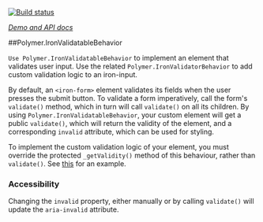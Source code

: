 
<!---

This README is automatically generated from the comments in these files:
iron-validatable-behavior.html

Edit those files, and our readme bot will duplicate them over here!
Edit this file, and the bot will squash your changes :)

The bot does some handling of markdown. Please file a bug if it does the wrong
thing! https://github.com/PolymerLabs/tedium/issues

-->

[![Build status](https://travis-ci.org/PolymerElements/iron-validatable-behavior.svg?branch=master)](https://travis-ci.org/PolymerElements/iron-validatable-behavior)

_[Demo and API docs](https://elements.polymer-project.org/elements/iron-validatable-behavior)_


##Polymer.IronValidatableBehavior

`Use Polymer.IronValidatableBehavior` to implement an element that validates user input.
Use the related `Polymer.IronValidatorBehavior` to add custom validation logic to an iron-input.

By default, an `<iron-form>` element validates its fields when the user presses the submit button.
To validate a form imperatively, call the form's `validate()` method, which in turn will
call `validate()` on all its children. By using `Polymer.IronValidatableBehavior`, your
custom element will get a public `validate()`, which
will return the validity of the element, and a corresponding `invalid` attribute,
which can be used for styling.

To implement the custom validation logic of your element, you must override
the protected `_getValidity()` method of this behaviour, rather than `validate()`.
See [this](https://github.com/PolymerElements/iron-form/blob/master/demo/simple-element.html)
for an example.

### Accessibility

Changing the `invalid` property, either manually or by calling `validate()` will update the
`aria-invalid` attribute.


